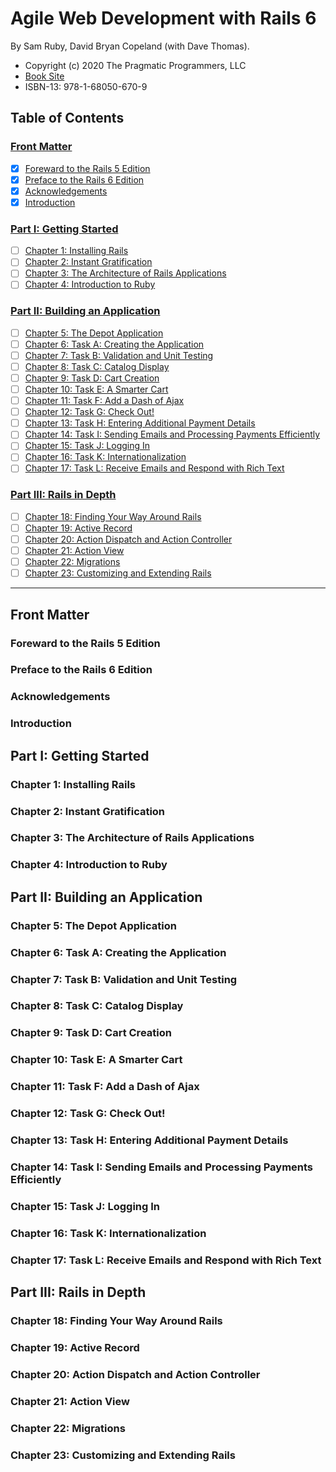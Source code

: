 # Agile Web Development with Rails 6

By Sam Ruby, David Bryan Copeland (with Dave Thomas).

- Copyright (c) 2020 The Pragmatic Programmers, LLC
- [Book Site][1]
- ISBN-13: 978-1-68050-670-9

[1]: https://pragprog.com/titles/rails6/agile-web-development-with-rails-6/

## Table of Contents

### [Front Matter](#front-matter-1)

* [X] [Foreward to the Rails 5 Edition](#forward-to-the-rails-5-edition)
* [X] [Preface to the Rails 6 Edition](#preface-to-the-rails-6-edition)
* [X] [Acknowledgements](#acknowledgements)
* [X] [Introduction](#introduction)

### [Part I: Getting Started](#part-i-getting-started-1)

* [ ] [Chapter 1: Installing Rails](#chapter-1-installing-rails)
* [ ] [Chapter 2: Instant Gratification](#chapter-2-instant-gratification)
* [ ] [Chapter 3: The Architecture of Rails Applications](#chapter-3-the-architecture-of-rails-applications)
* [ ] [Chapter 4: Introduction to Ruby](#chapter-4-introduction-to-ruby)

### [Part II: Building an Application](#part-ii-building-an-application-1)

* [ ] [Chapter 5: The Depot Application](#chapter-5-the-depot-application)
* [ ] [Chapter 6: Task A: Creating the Application](#chapter-6-task-a-creating-the-application)
* [ ] [Chapter 7: Task B: Validation and Unit Testing](#chapter-7-task-b-validation-and-unit-testing)
* [ ] [Chapter 8: Task C: Catalog Display](#chapter-8-task-c-catalog-display)
* [ ] [Chapter 9: Task D: Cart Creation](#chapter-9-task-d-cart-creation)
* [ ] [Chapter 10: Task E: A Smarter Cart](#chapter-10-task-e-a-smarter-cart)
* [ ] [Chapter 11: Task F: Add a Dash of Ajax](#chapter-11-task-f-add-a-dash-of-ajax)
* [ ] [Chapter 12: Task G: Check Out!](#chapter-12-task-g-check-out)
* [ ] [Chapter 13: Task H: Entering Additional Payment Details](#chapter-13-task-h-entering-additional-payment-details)
* [ ] [Chapter 14: Task I: Sending Emails and Processing Payments Efficiently](#chapter-14-sending-emails-and-processing-payments-efficiently)
* [ ] [Chapter 15: Task J: Logging In](#chapter-15-task-j-logging-in)
* [ ] [Chapter 16: Task K: Internationalization](#chapter-16-task-k-internationalization)
* [ ] [Chapter 17: Task L: Receive Emails and Respond with Rich Text](#chapter-17-task-l-receive-emails-and-respond-with-rich-text)

### [Part III: Rails in Depth](#part-iii-rails-in-depth-1)

* [ ] [Chapter 18: Finding Your Way Around Rails](#chapter-18-finding-your-way-around-rails)
* [ ] [Chapter 19: Active Record](#chapter-19-active-record)
* [ ] [Chapter 20: Action Dispatch and Action Controller](#chapter-20-action-dispatch-and-action-controller)
* [ ] [Chapter 21: Action View](#chapter-21-action-view)
* [ ] [Chapter 22: Migrations](#chapter-22-migrations)
* [ ] [Chapter 23: Customizing and Extending Rails](#chapter-23-customizing-and-extending-rails)

-----

## Front Matter

### Foreward to the Rails 5 Edition

### Preface to the Rails 6 Edition

### Acknowledgements

### Introduction

## Part I: Getting Started

### Chapter 1: Installing Rails

### Chapter 2: Instant Gratification

### Chapter 3: The Architecture of Rails Applications

### Chapter 4: Introduction to Ruby

## Part II: Building an Application

### Chapter 5: The Depot Application

### Chapter 6: Task A: Creating the Application

### Chapter 7: Task B: Validation and Unit Testing

### Chapter 8: Task C: Catalog Display

### Chapter 9: Task D: Cart Creation

### Chapter 10: Task E: A Smarter Cart

### Chapter 11: Task F: Add a Dash of Ajax

### Chapter 12: Task G: Check Out!

### Chapter 13: Task H: Entering Additional Payment Details

### Chapter 14: Task I: Sending Emails and Processing Payments Efficiently

### Chapter 15: Task J: Logging In

### Chapter 16: Task K: Internationalization

### Chapter 17: Task L: Receive Emails and Respond with Rich Text

## Part III: Rails in Depth

### Chapter 18: Finding Your Way Around Rails

### Chapter 19: Active Record

### Chapter 20: Action Dispatch and Action Controller

### Chapter 21: Action View

### Chapter 22: Migrations

### Chapter 23: Customizing and Extending Rails

